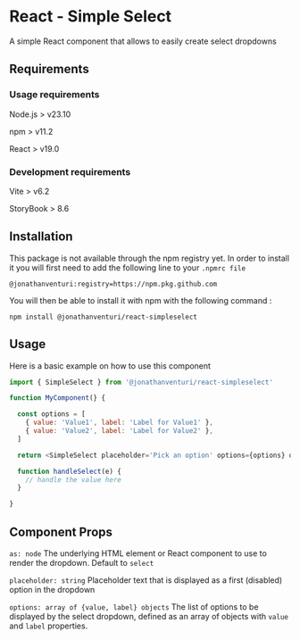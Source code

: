# React - Simple Select

A simple React component that allows to easily create select dropdowns

## Requirements

### Usage requirements

Node.js > v23.10

npm > v11.2

React > v19.0

### Development requirements

Vite > v6.2

StoryBook > 8.6

## Installation

This package is not available through the npm registry yet. In order to install it you will first need to add the following line to your `.npmrc file`

`@jonathanventuri:registry=https://npm.pkg.github.com`

You will then be able to install it with npm with the following command :

`npm install @jonathanventuri/react-simpleselect`

## Usage

Here is a basic example on how to use this component

```js
import { SimpleSelect } from '@jonathanventuri/react-simpleselect'

function MyComponent(} {

  const options = [
    { value: 'Value1', label: 'Label for Value1' },
    { value: 'Value2', label: 'Label for Value2' },
  ]

  return <SimpleSelect placeholder='Pick an option' options={options} onChange={handleSelect} />

  function handleSelect(e) {
    // handle the value here
  }

}
```

## Component Props

`as: node` The underlying HTML element or React component to use to render the dropdown. Default to `select`

`placeholder: string` Placeholder text that is displayed as a first (disabled) option in the dropdown

`options: array of {value, label} objects` The list of options to be displayed by the select dropdown, defined as an array of objects with `value` and `label` properties.
